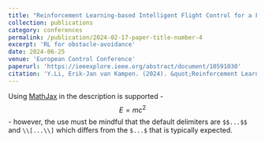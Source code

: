 ```yaml
---
title: "Reinforcement Learning-based Intelligent Flight Control for a Fixed-wing Aircraft to Cross an Obstacle Wall"
collection: publications
category: conferences
permalink: /publication/2024-02-17-paper-title-number-4
excerpt: 'RL for obstacle-avoidance'
date: 2024-06-25
venue: 'European Control Conference'
paperurl: 'https://ieeexplore.ieee.org/abstract/document/10591030'
citation: 'Y.Li, Erik-Jan van Kampen. (2024). &quot;Reinforcement Learning-based Intelligent Flight Control for a Fixed-wing Aircraft to Cross an Obstacle Wall.&quot; <i>European Control Conference</i>.'
---
```


Using [MathJax](https://www.mathjax.org/) in the description is supported - $$E=mc^2$$ - however, the use must be mindful that the default delimiters are `$$...$$` and `\\[...\\]` which differs from the `$...$` that is typically expected.
